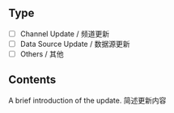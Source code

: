 ## Type

- [ ] Channel Update / 频道更新
- [ ] Data Source Update / 数据源更新
- [ ] Others / 其他

## Contents

A brief introduction of the update.
简述更新内容
